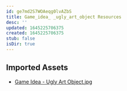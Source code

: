 ```yaml
---
id: ge7md2S7WOAeqg0lvAZbS
title: Game_idea_ _ugly_art_object Resources
desc: ''
updated: 1645225706375
created: 1645225706375
stub: false
isDir: true
---
```

## Imported Assets
- [Game Idea - Ugly Art Object.jpg](/assets/game-idea---ugly-art-object.jpg)
